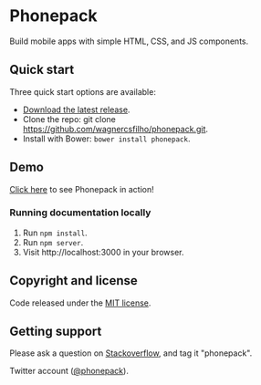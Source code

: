 # Phonepack
Build mobile apps with simple HTML‚ CSS‚ and JS components.

## Quick start

Three quick start options are available:

- [Download the latest release][release].
- Clone the repo: git clone https://github.com/wagnercsfilho/phonepack.git.
- Install with Bower: `bower install phonepack`.

## Demo

[Click here](http://phonepack.herokuapp.com/) to see Phonepack in action!


### Running documentation locally

1. Run `npm install`.
2. Run `npm server`.
3. Visit http://localhost:3000 in your browser.


## Copyright and license

Code released under the [MIT license](LICENSE.md).

## Getting support

Please ask a question on <a href="http://stackoverflow.com" target="_blank">Stackoverflow</a>, and tag it "phonepack".

Twitter account (<a href="http://twitter.com/phonepack" target="_blank">@phonepack</a>).


[release]: https://github.com/wagnercsfilho/phonepack/tags
